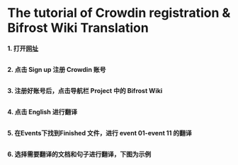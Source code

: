 # The tutorial of Crowdin registration & Bifrost Wiki Translation

**1. 打开[网址](https://wiki-translate.bifrost.finance/)**


<img :src="$withBase('/zh/crowdin-register-tutorials/crowdin-register-01.png')" alt="" width="60%" />

**2. 点击 Sign up 注册 Crowdin 账号**


<img :src="$withBase('/zh/crowdin-register-tutorials/crowdin-register-02.png')" alt="" width="60%" />

**3. 注册好账号后，点击导航栏 Project 中的 Bifrost Wiki**


<img :src="$withBase('/zh/crowdin-register-tutorials/crowdin-register-03.png')" alt="" width="60%" />

**4. 点击 English 进行翻译**


<img :src="$withBase('/zh/crowdin-register-tutorials/crowdin-register-04.png')" alt="" width="60%" />

**5. 在Events下找到Finished 文件，进行 event 01-event 11 的翻译**


<img :src="$withBase('/zh/crowdin-register-tutorials/crowdin-register-05.png')" alt="" width="60%" />

**6. 选择需要翻译的文档和句子进行翻译，下图为示例**


<img :src="$withBase('/zh/crowdin-register-tutorials/crowdin-register-06.png')" alt="" width="60%" />
